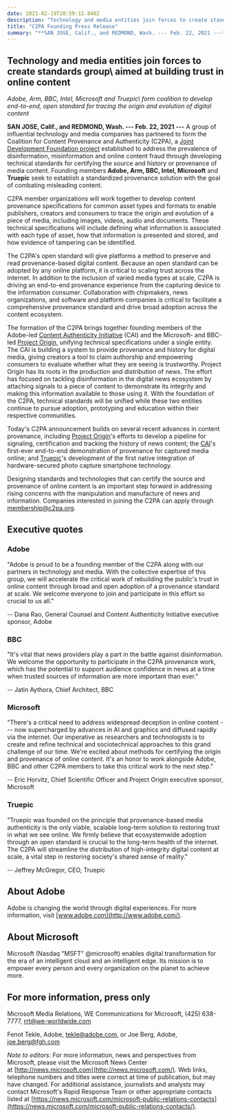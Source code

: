 ```yaml
---
date: 2021-02-19T20:59:12.840Z
description: "Technology and media entities join forces to create standards group aimed at building trust in online content"
title: "C2PA Founding Press Release"
summary: "**SAN JOSE, Calif., and REDMOND, Wash. --- Feb. 22, 2021 ---** A group of influential technology and media companies has partnered to form the Coalition for Content Provenance and Authenticity (C2PA), a Joint Development Foundation project established to address the prevalence of disinformation, misinformation and online content fraud through developing technical standards for certifying the source and history or provenance of media content."
---
```


## Technology and media entities join forces to create standards group\ aimed at building trust in online content

*Adobe, Arm, BBC, Intel, Microsoft and Truepic\ form coalition to develop end-to-end, open standard for tracing the origin and evolution of digital content*

**SAN JOSE, Calif., and REDMOND, Wash. --- Feb. 22, 2021** **---** 
A group of influential technology and media companies has partnered to form the Coalition for Content Provenance and Authenticity (C2PA), a [Joint Development Foundation project](https://www.jointdevelopment.org/) established to address the prevalence of disinformation, misinformation and online content fraud through developing technical standards for certifying the source and history or provenance of media content. Founding members **Adobe, Arm, BBC, Intel, Microsoft** and **Truepic** seek to establish a standardized provenance solution with the goal of combating misleading content.

C2PA member organizations will work together to develop content provenance specifications for common asset types and formats to enable publishers, creators and consumers to trace the origin and evolution of a piece of media, including images, videos, audio and documents. These technical specifications will include defining what information is associated with each type of asset, how that information is presented and stored, and how evidence of tampering can be identified.

The C2PA's open standard will give platforms a method to preserve and read provenance-based digital content. Because an open standard can be adopted by any online platform, it is critical to scaling trust across the internet. In addition to the inclusion of varied media types at scale, C2PA is driving an end-to-end provenance experience from the capturing device to the information consumer. Collaboration with chipmakers, news organizations, and software and platform companies is critical to facilitate a comprehensive provenance standard and drive broad adoption across the content ecosystem.

The formation of the C2PA brings together founding members of the Adobe-led [Content Authenticity Initiative](https://contentauthenticity.org/) (CAI) and the Microsoft- and BBC-led [Project Origin](https://www.originproject.info/), unifying technical specifications under a single entity. The CAI is building a system to provide provenance and history for digital media, giving creators a tool to claim authorship and empowering consumers to evaluate whether what they are seeing is trustworthy. Project Origin has its roots in the production and distribution of news. The effort has focused on tackling disinformation in the digital news ecosystem by attaching signals to a piece of content to demonstrate its integrity and making this information available to those using it. With the foundation of the C2PA, technical standards will be unified while these two entities continue to pursue adoption, prototyping and education within their respective communities.

Today's C2PA announcement builds on several recent advances in content provenance, including [Project Origin](https://www.youtube.com/watch?v=_W3Om9Xbj2k&feature=youtu.be)'s efforts to develop a pipeline for signaling, certification and tracking the history of news content; the [CAI](https://contentauthenticity.org/case-study)'s first-ever end-to-end demonstration of provenance for captured media online; and [Truepic](https://www.prnewswire.com/news-releases/truepic-breakthrough-charts-a-path-for-restoring-trust-in-photos-and-videos-at-internet-scale-301152998.html?tc=eml_cleartime)'s development of the first native integration of hardware-secured photo capture smartphone technology.

Designing standards and technologies that can certify the source and provenance of online content is an important step forward in addressing rising concerns with the manipulation and manufacture of news and information. Companies interested in joining the C2PA can apply through <membership@c2pa.org>.

## Executive quotes

### Adobe
"Adobe is proud to be a founding member of the C2PA along with our partners in technology and media. With the collective expertise of this group, we will accelerate the critical work of rebuilding the public's trust in online content through broad and open adoption of a provenance standard at scale. We welcome everyone to join and participate in this effort so crucial to us all."

-- Dana Rao, General Counsel and Content Authenticity Initiative executive sponsor, Adobe

### BBC
"It's vital that news providers play a part in the battle against disinformation. We welcome the opportunity to participate in the C2PA provenance work, which has the potential to support audience confidence in news at a time when trusted sources of information are more important than ever."

-- Jatin Aythora, Chief Architect, BBC

### Microsoft
 "There's a critical need to address widespread deception in online content --- now supercharged by advances in AI and graphics and diffused rapidly via the internet. Our imperative as researchers and technologists is to create and refine technical and sociotechnical approaches to this grand challenge of our time. We're excited about methods for certifying the origin and provenance of online content. It's an honor to work alongside Adobe, BBC and other C2PA members to take this critical work to the next step."

-- Eric Horvitz, Chief Scientific Officer and Project Origin executive sponsor, Microsoft
### Truepic
"Truepic was founded on the principle that provenance-based media authenticity is the only viable, scalable long-term solution to restoring trust in what we see online. We firmly believe that ecosystemwide adoption through an open standard is crucial to the long-term health of the internet. The C2PA will streamline the distribution of high-integrity digital content at scale, a vital step in restoring society's shared sense of reality."

-- Jeffrey McGregor, CEO, Truepic

## About Adobe

Adobe is changing the world through digital experiences. For more
information, visit [www.adobe.com](http://www.adobe.com/).

## About Microsoft

Microsoft (Nasdaq "MSFT" \@microsoft) enables digital transformation for
the era of an intelligent cloud and an intelligent edge. Its mission is
to empower every person and every organization on the planet to achieve
more.

## For more information, press only

Microsoft Media Relations, WE Communications for Microsoft, (425) 638-7777, <rrt@we-worldwide.com>

Fenot Tekle, Adobe, <tekle@adobe.com>, or Joe Berg, Adobe, <joe.berg@fgh.com>

*Note to editors:* For more information, news and perspectives from Microsoft, please visit the Microsoft News Center at [http://news.microsoft.com](http://news.microsoft.com/). Web links, telephone numbers and titles were correct at time of publication, but may have changed. For additional assistance, journalists and analysts may contact Microsoft's Rapid Response Team or other appropriate contacts listed at [https://news.microsoft.com/microsoft-public-relations-contacts](https://news.microsoft.com/microsoft-public-relations-contacts/).
